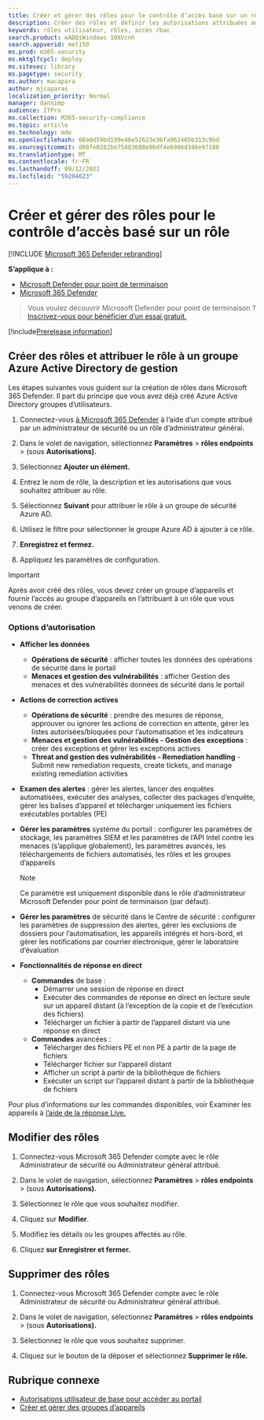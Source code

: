 ```yaml
---
title: Créer et gérer des rôles pour le contrôle d’accès basé sur un rôle
description: Créer des rôles et définir les autorisations attribuées au rôle dans le cadre de l’implémentation du contrôle d’accès basé sur un rôle dans le Microsoft 365 Defender
keywords: rôles utilisateur, rôles, accès rbac
search.product: eADQiWindows 10XVcnh
search.appverid: met150
ms.prod: m365-security
ms.mktglfcycl: deploy
ms.sitesec: library
ms.pagetype: security
ms.author: macapara
author: mjcaparas
localization_priority: Normal
manager: dansimp
audience: ITPro
ms.collection: M365-security-compliance
ms.topic: article
ms.technology: mde
ms.openlocfilehash: 60a0d59bd199e46e52623e36fa962465b313c9bd
ms.sourcegitcommit: d08fe0282be75483608e96df4e6986d346e97180
ms.translationtype: MT
ms.contentlocale: fr-FR
ms.lasthandoff: 09/12/2021
ms.locfileid: "59204623"
---
```

# <a name="create-and-manage-roles-for-role-based-access-control"></a>Créer et gérer des rôles pour le contrôle d’accès basé sur un rôle

[!INCLUDE [Microsoft 365 Defender rebranding](../../includes/microsoft-defender.md)]

**S’applique à :**
- [Microsoft Defender pour point de terminaison](https://go.microsoft.com/fwlink/?linkid=2154037)
- [Microsoft 365 Defender](https://go.microsoft.com/fwlink/?linkid=2118804)

> Vous voulez découvrir Microsoft Defender pour point de terminaison ? [Inscrivez-vous pour bénéficier d’un essai gratuit.](https://signup.microsoft.com/create-account/signup?products=7f379fee-c4f9-4278-b0a1-e4c8c2fcdf7e&ru=https://aka.ms/MDEp2OpenTrial?ocid=docs-wdatp-roles-abovefoldlink)

[!include[Prerelease information](../../includes/prerelease.md)]

## <a name="create-roles-and-assign-the-role-to-an-azure-active-directory-group"></a>Créer des rôles et attribuer le rôle à un groupe Azure Active Directory de gestion

Les étapes suivantes vous guident sur la création de rôles dans Microsoft 365 Defender. Il part du principe que vous avez déjà créé Azure Active Directory groupes d’utilisateurs.

1. Connectez-vous [à Microsoft 365 Defender](https://security.microsoft.com/) à l’aide d’un compte attribué par un administrateur de sécurité ou un rôle d’administrateur général.

2. Dans le volet de navigation, sélectionnez **Paramètres**  >  **rôles endpoints**  >   (sous **Autorisations).**

3. Sélectionnez **Ajouter un élément.**

4. Entrez le nom de rôle, la description et les autorisations que vous souhaitez attribuer au rôle.

5. Sélectionnez **Suivant** pour attribuer le rôle à un groupe de sécurité Azure AD.

6. Utilisez le filtre pour sélectionner le groupe Azure AD à ajouter à ce rôle.

7. **Enregistrez et fermez.**

8. Appliquez les paramètres de configuration.

> [!IMPORTANT]
> Après avoir créé des rôles, vous devez créer un groupe d’appareils et fournir l’accès au groupe d’appareils en l’attribuant à un rôle que vous venons de créer.

### <a name="permission-options"></a>Options d’autorisation

- **Afficher les données**
    - **Opérations de sécurité** : afficher toutes les données des opérations de sécurité dans le portail
    - **Menaces et gestion des vulnérabilités** : afficher Gestion des menaces et des vulnérabilités données de sécurité dans le portail

- **Actions de correction actives**
    - **Opérations de sécurité** : prendre des mesures de réponse, approuver ou ignorer les actions de correction en attente, gérer les listes autorisées/bloquées pour l’automatisation et les indicateurs
    - **Menaces et gestion des vulnérabilités - Gestion des exceptions** : créer des exceptions et gérer les exceptions actives
    - **Threat and gestion des vulnérabilités - Remediation handling** - Submit new remediation requests, create tickets, and manage existing remediation activities

- **Examen des alertes** : gérer les alertes, lancer des enquêtes automatisées, exécuter des analyses, collecter des packages d’enquête, gérer les balises d’appareil et télécharger uniquement les fichiers exécutables portables (PE) 

- **Gérer les paramètres** système du portail : configurer les paramètres de stockage, les paramètres SIEM et les paramètres de l’API Intel contre les menaces (s’applique globalement), les paramètres avancés, les téléchargements de fichiers automatisés, les rôles et les groupes d’appareils

    > [!NOTE]
    > Ce paramètre est uniquement disponible dans le rôle d’administrateur Microsoft Defender pour point de terminaison (par défaut).

- **Gérer les paramètres** de sécurité dans le Centre de sécurité : configurer les paramètres de suppression des alertes, gérer les exclusions de dossiers pour l’automatisation, les appareils intégrés et hors-bord, et gérer les notifications par courrier électronique, gérer le laboratoire d’évaluation

- **Fonctionnalités de réponse en direct**
    - **Commandes** de base :
        - Démarrer une session de réponse en direct
        - Exécuter des commandes de réponse en direct en lecture seule sur un appareil distant (à l’exception de la copie et de l’exécution des fichiers)
        - Télécharger un fichier à partir de l’appareil distant via une réponse en direct
    - **Commandes** avancées :
        - Télécharger des fichiers PE et non PE à partir de la page de fichiers
        - Télécharger fichier sur l’appareil distant
        - Afficher un script à partir de la bibliothèque de fichiers
        - Exécuter un script sur l’appareil distant à partir de la bibliothèque de fichiers

Pour plus d’informations sur les commandes disponibles, voir Examiner les appareils à [l’aide de la réponse Live.](live-response.md)
  
## <a name="edit-roles"></a>Modifier des rôles

1. Connectez-vous [](https://security.microsoft.com/) Microsoft 365 Defender compte avec le rôle Administrateur de sécurité ou Administrateur général attribué.

2. Dans le volet de navigation, sélectionnez **Paramètres**  >  **rôles endpoints**  >   (sous **Autorisations).**

3. Sélectionnez le rôle que vous souhaitez modifier.

4. Cliquez sur **Modifier**.

5. Modifiez les détails ou les groupes affectés au rôle. 

6. Cliquez **sur Enregistrer et fermer.**

## <a name="delete-roles"></a>Supprimer des rôles

1. Connectez-vous [](https://security.microsoft.com/) Microsoft 365 Defender compte avec le rôle Administrateur de sécurité ou Administrateur général attribué.

2. Dans le volet de navigation, sélectionnez **Paramètres**  >  **rôles endpoints**  >   (sous **Autorisations).**

3. Sélectionnez le rôle que vous souhaitez supprimer.

4. Cliquez sur le bouton de la déposer et sélectionnez **Supprimer le rôle.**

## <a name="related-topic"></a>Rubrique connexe

- [Autorisations utilisateur de base pour accéder au portail](basic-permissions.md)
- [Créer et gérer des groupes d’appareils](machine-groups.md)
